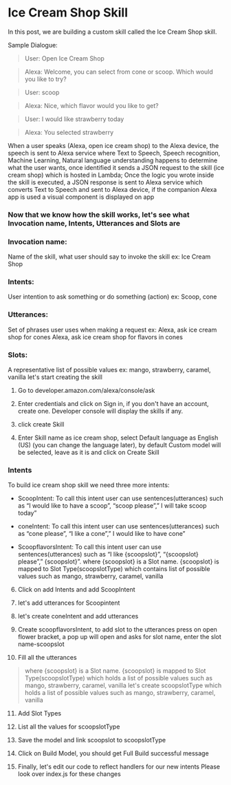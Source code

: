 # Ice Cream Shop Skill
In this post, we are building a custom skill called the Ice Cream Shop skill.

Sample Dialogue:

> User: Open Ice Cream Shop

> Alexa: Welcome, you can select from cone or scoop. Which would you like to try?

> User: scoop

> Alexa: Nice, which flavor would you like to get?

> User: I would like strawberry today

> Alexa: You selected strawberry

When a user speaks (Alexa, open ice cream shop) to the Alexa device, the speech is sent to Alexa service where Text to Speech, Speech recognition, Machine Learning, Natural language understanding happens to determine what the user wants, once identified it sends a JSON request to the skill (ice cream shop) which is hosted in Lambda; Once the logic you wrote inside the skill is executed, a JSON response is sent to Alexa service which converts Text to Speech and sent to Alexa device, if the companion Alexa app is used a visual component is displayed on app

### Now that we know how the skill works, let's see what Invocation name, Intents, Utterances and Slots are

### Invocation name:
Name of the skill, what user should say to invoke the skill
ex: Ice Cream Shop

### Intents:
User intention to ask something or do something (action)
ex: Scoop, cone

### Utterances:
Set of phrases user uses when making a request
ex: Alexa, ask ice cream shop for cones
Alexa, ask ice cream shop for flavors in cones

### Slots:
A representative list of possible values
ex: mango, strawberry, caramel, vanilla
let's start creating the skill

1. Go to developer.amazon.com/alexa/console/ask

2. Enter credentials and click on Sign in, if you don't have an account, create one.
Developer console will display the skills if any.
3. click create Skill
4. Enter Skill name as ice cream shop, select Default language as English (US) (you can change the language later), by default Custom model will be selected, leave as it is and click on Create Skill

### Intents
To build ice cream shop skill we need three more intents:
- ScoopIntent: To call this intent user can use sentences(utterances) such as “I would like to have a scoop”, “scoop please”,” I will take scoop today”

- coneIntent: To call this intent user can use sentences(utterances) such as “cone please”, “I like a cone”,” I would like to have cone”

- ScoopflavorsIntent: To call this intent user can use sentences(utterances) such as “I like {scoopslot}”, “{scoopslot} please”,” {scoopslot}”.
where {scoopslot} is a Slot name.
{scoopslot} is mapped to Slot Type(scoopslotType) which contains list of possible values such as mango, strawberry, caramel, vanilla

6. Click on add Intents and add ScoopIntent

7. let's add utterances for Scoopintent

8. let's create coneIntent and add utterances

9. Create scoopflavorsIntent, to add slot to the utterances press on open flower bracket, a pop up will open and asks for slot name, enter the slot name-scoopslot

10. Fill all the utterances

>where {scoopslot} is a Slot name.
{scoopslot} is mapped to Slot Type(scoopslotType) which holds a list of possible values such as mango, strawberry, caramel, vanilla
let's create scoopslotType which holds a list of possible values such as mango, strawberry, caramel, vanilla

11. Add Slot Types

12. List all the values for scoopslotType

13. Save the model and link scoopslot to scoopslotType

14. Click on Build Model, you should get Full Build successful message

15. Finally, let's edit our code to reflect handlers for our new intents
Please look over index.js for these changes